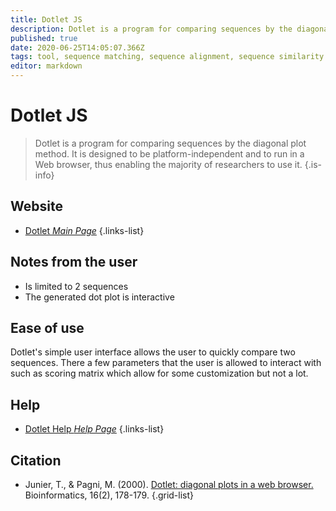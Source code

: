 ```yaml
---
title: Dotlet JS
description: Dotlet is a program for comparing sequences by the diagonal plot method. It is designed to be platform-independent and to run in a Web browser, thus enabling the majority of researchers to use it.
published: true
date: 2020-06-25T14:05:07.366Z
tags: tool, sequence matching, sequence alignment, sequence similarity
editor: markdown
---
```


# Dotlet JS

> Dotlet is a program for comparing sequences by the diagonal plot method. It is designed to be platform-independent and to run in a Web browser, thus enabling the majority of researchers to use it.
{.is-info}



## Website

- [Dotlet *Main Page*](https://dotlet.vital-it.ch/)
{.links-list}

## Notes from the user
- Is limited to 2 sequences
- The generated dot plot is interactive

## Ease of use

Dotlet's simple user interface allows the user to quickly compare two sequences. There a few parameters that the user is allowed to interact with such as scoring matrix which allow for some customization but not a lot.

## Help
- [Dotlet Help *Help Page*](https://myhits.isb-sib.ch/util/dotlet/doc/dotlet_help.html)
{.links-list}

## Citation

- Junier, T., & Pagni, M. (2000). [Dotlet: diagonal plots in a web browser.](https://academic.oup.com/bioinformatics/article/16/2/178/232113) Bioinformatics, 16(2), 178-179.
{.grid-list}